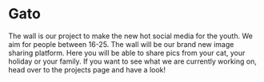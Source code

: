 # Gato
The wall is our project to make the new hot social media for the youth. We aim for people between 16-25. The wall will be our brand new image sharing platform. Here you will be able to share pics from your cat, your holiday or your family. 
If you want to see what we are currently working on, head over to the projects page and have a look!

